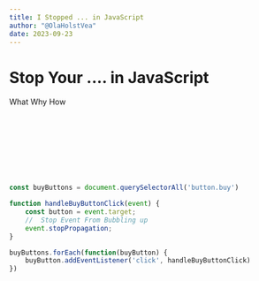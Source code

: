 ```yaml
---
title: I Stopped ... in JavaScript
author: "@OlaHolstVea"
date: 2023-09-23
---
```


# Stop Your .... in JavaScript

What
Why
How

```js




```

```js



```

```js




```




```js

const buyButtons = document.querySelectorAll('button.buy')

function handleBuyButtonClick(event) {
    const button = event.target;
    //  Stop Event From Bubbling up
    event.stopPropagation;
}

buyButtons.forEach(function(buyButton) {
    buyButton.addEventListener('click', handleBuyButtonClick)
})

```









































